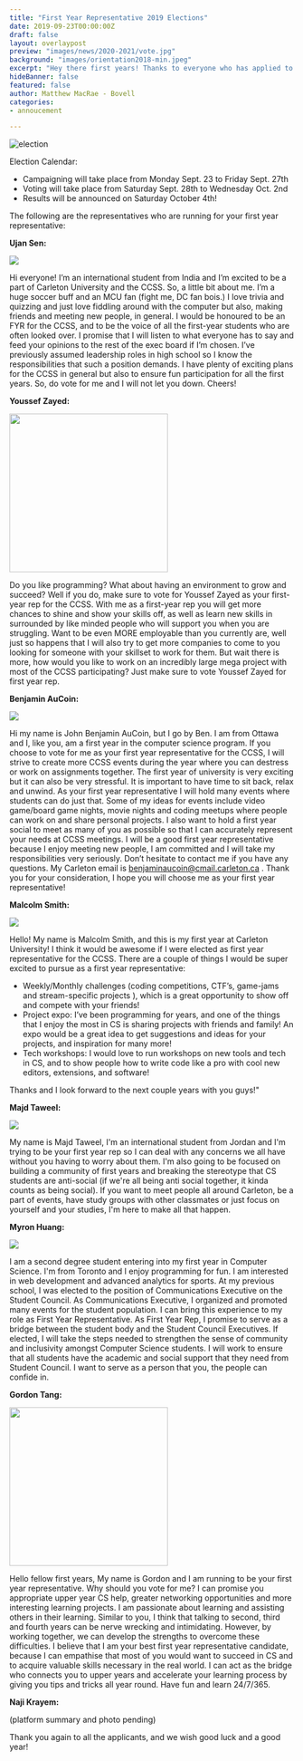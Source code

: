 ```yaml
---
title: "First Year Representative 2019 Elections"
date: 2019-09-23T00:00:00Z
draft: false
layout: overlaypost
preview: "images/news/2020-2021/vote.jpg"
background: "images/orientation2018-min.jpeg"
excerpt: "Hey there first years! Thanks to everyone who has applied to run for first year representative with the CCSS, we have received your applications, and we will now be beginning the campaign period during which you can meet your representatives before voting begins."
hideBanner: false
featured: false
author: Matthew MacRae - Bovell
categories:
- annoucement

---
```


![election](/ccss-website/images/news/2020-2021/vote.jpg)

Election Calendar:

  - Campaigning will take place from Monday Sept. 23 to Friday Sept. 27th
  - Voting will take place from Saturday Sept. 28th to Wednesday  Oct. 2nd
  - Results will be announced on Saturday October 4th!

The following are the representatives who are running for your first year representative:

**Ujan Sen:**

<img src='/ccss-website/images/first_year_reps/2019/ujan.jpg' />

Hi everyone! I’m an international student from India and I’m excited to be a part of Carleton University and the CCSS. So, a little bit about me.
I’m a huge soccer buff and an MCU fan (fight me, DC fan bois.) I love trivia and quizzing and just love fiddling around with the computer but also, making friends and meeting new people, in general. I would be honoured to be an FYR for the CCSS, and to be the voice of all the first-year students who are often looked over. I promise that I will listen to what everyone has to say and feed your opinions to the rest of the exec board if I’m chosen. I’ve previously assumed leadership roles in high school so I know the responsibilities that such a position demands. I have plenty of exciting plans for the CCSS in general but also to ensure fun participation for all the first years. So, do vote for me and I will not let you down. Cheers!

**Youssef Zayed:**

<img style="height:20em" src='/ccss-website/images/first_year_reps/2019/youssef.jpg' />

Do you like programming? What about having an environment to grow and succeed? Well if you do, make sure to vote for Youssef Zayed as your first-year rep for the CCSS. With me as a first-year rep you will get more chances to shine and show your skills off, as well as learn new skills in surrounded by like minded people who will support you when you are struggling. Want to be even MORE employable than you currently are, well just so happens that I will also try to get more companies to come to you looking for someone with your skillset to work for them. But wait there is more, how would you like to work on an incredibly large mega project with most of the CCSS participating? Just make sure to vote Youssef Zayed for first year rep.

**Benjamin AuCoin:**

<img src='/ccss-website/images/first_year_reps/2019/ben.jpg' />

Hi my name is John Benjamin AuCoin, but I go by Ben. I am from Ottawa and I, like you, am a first year in the computer science program. If you choose to vote for me as your first year representative for the CCSS, I will strive to create more CCSS events during the year where you can destress or work on assignments together.
The first year of university is very exciting but it can also be very stressful. It is important to have time to sit back, relax and unwind. As your first year representative I will hold many events where students can do just that. Some of my ideas for events include video game/board game nights, movie nights and coding meetups where people can work on and share personal projects. I also want to hold a first year social to meet as many of you as possible so that I can accurately represent your needs at CCSS meetings.
I will be a good first year representative because I enjoy meeting new people, I am committed and I will take my responsibilities very seriously. Don’t hesitate to contact me if you have any questions. My Carleton email is <a href="mailto:benjaminaucoin@cmail.carleton.ca">benjaminaucoin@cmail.carleton.ca</a> . Thank you for your consideration, I hope you will choose me as your first year representative!

**Malcolm Smith:**

<img src='/ccss-website/images/first_year_reps/2019/malcolm.jpg' />

Hello! My name is Malcolm Smith, and this is my first year at Carleton University! I think it would be awesome if I were elected as first year representative for the CCSS. There are a couple of things I would be super excited to pursue as a first year representative:


  - Weekly/Monthly challenges (coding competitions, CTF’s, game-jams and stream-specific projects ), which is a great opportunity to show off and compete with your friends!
  - Project expo: I’ve been programming for years, and one of the things that I enjoy the most in CS is sharing projects with friends and family! An expo would be a great idea to get suggestions and ideas for your projects, and inspiration for many more!
  - Tech workshops: I would love to run workshops on new tools and tech in CS, and to show people how to write code like a pro with cool new editors, extensions, and software!

Thanks and I look forward to the next couple years with you guys!"

**Majd Taweel:**

<img src='/ccss-website/images/first_year_reps/2019/majd.jpg' />

My name is Majd Taweel, I'm an international student from Jordan and I'm trying to be your first year rep so I can deal with any concerns we all have without you having to worry about them. I'm also going to be focused on building a community of first years and breaking the stereotype that CS students are anti-social (if we're all being anti social together, it kinda counts as being social). If you want to meet people all around Carleton, be a part of events, have study groups with other classmates or just focus on yourself and your studies, I'm here to make all that happen.

**Myron Huang:**

<img src='/ccss-website/images/first_year_reps/2019/myron.jpg' />

I am a second degree student entering into my first year in Computer Science. I'm from Toronto and I enjoy programming for fun. I am interested in web development and advanced analytics for sports. At my previous school, I was elected to the position of  Communications Executive on the Student Council. As Communications Executive, I organized and promoted many events for the student population.  I can bring this experience to my role as First Year Representative. As First Year Rep, I promise to serve as a bridge between the student body and the Student Council Executives. If elected, I will take the steps needed to strengthen the sense of community and inclusivity amongst Computer Science students. I will work to ensure that all students have the academic and social support that they need from Student Council. I want to serve as a person that you, the people can confide in.

**Gordon Tang:**

<img style="height:20em" src='/ccss-website/images/first_year_reps/2019/gordan.jpg' />

Hello fellow first years,
My name is Gordon and I am running to be your first year representative.
Why should you vote for me? I can promise you appropriate upper year CS help, greater networking opportunities and more interesting learning projects.
I am passionate about learning and assisting others in their learning. Similar to you, I think that talking to second, third and fourth years can be nerve wrecking and intimidating. However, by working together, we can develop the strengths to overcome these difficulties.
I believe that I am your best first year representative candidate, because I can empathise that most of you would want to succeed in CS and to acquire valuable skills necessary in the real world.
I can act as the bridge who connects you to upper years and accelerate your learning process by giving you tips and tricks all year round.
Have fun and learn 24/7/365.

**Naji Krayem:**

(platform summary and photo pending)



Thank you again to all the applicants, and we wish good luck and a good year!
